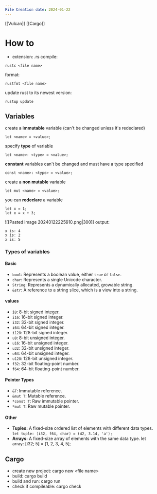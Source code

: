 ```yaml
---
File Creation date: 2024-01-22
---
```

[[Vulcan]]
[[Cargo]]

# How to 
- extension: .rs
compile:
```
rustc <file name>
```
format:
```
rustfmt <file name>
```
update rust to its newest version:
```
rustup update
```
## Variables
create a **immutable** variable (can't be changed unless it's redeclared)
```
let <name> = <value>;
```
specify **type** of variable
```
let <name>: <type> = <value>;
```
**constant** variables can't be changed and must have a type specified
```
const <name>: <type> = <value>;
```
create a **non mutable** variable
```
let mut <name> = <value>;
```
you can **redeclare** a variable
```
let x = 1;
let x = x + 3;
```

![[Pasted image 20240122225910.png|300]]
output:
```
x is: 4
x is: 2
x is: 5
```
### Types of variables
#### Basic
- `bool`: Represents a boolean value, either `true` or `false`.
- `char`: Represents a single Unicode character.
- `String`: Represents a dynamically allocated, growable string.
- `&str`: A reference to a string slice, which is a view into a string.
#### values
- `i8`: 8-bit signed integer.
- `i16`: 16-bit signed integer.
- `i32`: 32-bit signed integer.
- `i64`: 64-bit signed integer.
- `i128`: 128-bit signed integer.
- `u8`: 8-bit unsigned integer.
- `u16`: 16-bit unsigned integer.
- `u32`: 32-bit unsigned integer.
- `u64`: 64-bit unsigned integer.
- `u128`: 128-bit unsigned integer.
- `f32`: 32-bit floating-point number.
- `f64`: 64-bit floating-point number.
#### Pointer Types
- `&T`: Immutable reference.
- `&mut T`: Mutable reference.
- `*const T`: Raw immutable pointer.
- `*mut T`: Raw mutable pointer.
#### Other
- **Tuples:** A fixed-size ordered list of elements with different data types.
	`let tuple: (i32, f64, char) = (42, 3.14, 'a');`
- **Arrays:** A fixed-size array of elements with the same data type.
	let array: [i32; 5] = [1, 2, 3, 4, 5];


## Cargo
- create new project: cargo new \<file name\>
- build: cargo build
- build and run: cargo run
- check if compileable: cargo check